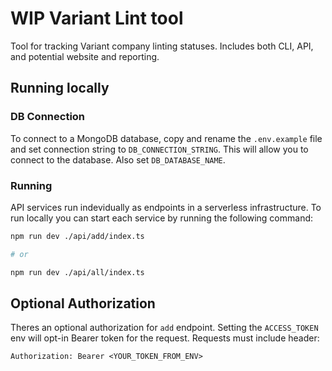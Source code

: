 # WIP Variant Lint tool

Tool for tracking Variant company linting statuses. Includes both CLI, API, and
potential website and reporting.

## Running locally

### DB Connection

To connect to a MongoDB database, copy and rename the `.env.example` file and
set connection string to `DB_CONNECTION_STRING`. This will allow you to connect
to the database. Also set `DB_DATABASE_NAME`.

### Running

API services run indevidually as endpoints in a serverless infrastructure. To
run locally you can start each service by running the following command:

```sh
npm run dev ./api/add/index.ts

# or

npm run dev ./api/all/index.ts
```

## Optional Authorization

Theres an optional authorization for `add` endpoint. Setting the `ACCESS_TOKEN`
env will opt-in Bearer token for the request. Requests must include header:

```
Authorization: Bearer <YOUR_TOKEN_FROM_ENV>
```

